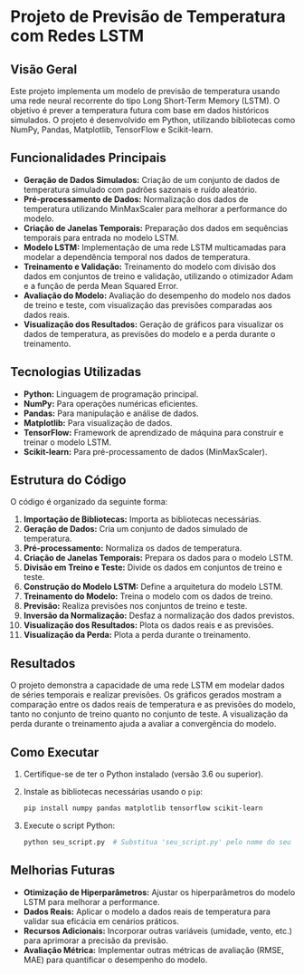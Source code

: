 # Projeto de Previsão de Temperatura com Redes LSTM

## Visão Geral

Este projeto implementa um modelo de previsão de temperatura usando uma rede neural recorrente do tipo Long Short-Term Memory (LSTM). O objetivo é prever a temperatura futura com base em dados históricos simulados. O projeto é desenvolvido em Python, utilizando bibliotecas como NumPy, Pandas, Matplotlib, TensorFlow e Scikit-learn.

## Funcionalidades Principais

* **Geração de Dados Simulados:** Criação de um conjunto de dados de temperatura simulado com padrões sazonais e ruído aleatório.
* **Pré-processamento de Dados:** Normalização dos dados de temperatura utilizando MinMaxScaler para melhorar a performance do modelo.
* **Criação de Janelas Temporais:** Preparação dos dados em sequências temporais para entrada no modelo LSTM.
* **Modelo LSTM:** Implementação de uma rede LSTM multicamadas para modelar a dependência temporal nos dados de temperatura.
* **Treinamento e Validação:** Treinamento do modelo com divisão dos dados em conjuntos de treino e validação, utilizando o otimizador Adam e a função de perda Mean Squared Error.
* **Avaliação do Modelo:** Avaliação do desempenho do modelo nos dados de treino e teste, com visualização das previsões comparadas aos dados reais.
* **Visualização dos Resultados:** Geração de gráficos para visualizar os dados de temperatura, as previsões do modelo e a perda durante o treinamento.

## Tecnologias Utilizadas

* **Python:** Linguagem de programação principal.
* **NumPy:** Para operações numéricas eficientes.
* **Pandas:** Para manipulação e análise de dados.
* **Matplotlib:** Para visualização de dados.
* **TensorFlow:** Framework de aprendizado de máquina para construir e treinar o modelo LSTM.
* **Scikit-learn:** Para pré-processamento de dados (MinMaxScaler).

## Estrutura do Código

O código é organizado da seguinte forma:

1.  **Importação de Bibliotecas:** Importa as bibliotecas necessárias.
2.  **Geração de Dados:** Cria um conjunto de dados simulado de temperatura.
3.  **Pré-processamento:** Normaliza os dados de temperatura.
4.  **Criação de Janelas Temporais:** Prepara os dados para o modelo LSTM.
5.  **Divisão em Treino e Teste:** Divide os dados em conjuntos de treino e teste.
6.  **Construção do Modelo LSTM:** Define a arquitetura do modelo LSTM.
7.  **Treinamento do Modelo:** Treina o modelo com os dados de treino.
8.  **Previsão:** Realiza previsões nos conjuntos de treino e teste.
9.  **Inversão da Normalização:** Desfaz a normalização dos dados previstos.
10. **Visualização dos Resultados:** Plota os dados reais e as previsões.
11. **Visualização da Perda:** Plota a perda durante o treinamento.

## Resultados

O projeto demonstra a capacidade de uma rede LSTM em modelar dados de séries temporais e realizar previsões. Os gráficos gerados mostram a comparação entre os dados reais de temperatura e as previsões do modelo, tanto no conjunto de treino quanto no conjunto de teste. A visualização da perda durante o treinamento ajuda a avaliar a convergência do modelo.

## Como Executar

1.  Certifique-se de ter o Python instalado (versão 3.6 ou superior).
2.  Instale as bibliotecas necessárias usando o `pip`:

    ```bash
    pip install numpy pandas matplotlib tensorflow scikit-learn
    ```

3.  Execute o script Python:

    ```bash
    python seu_script.py  # Substitua 'seu_script.py' pelo nome do seu arquivo
    ```

## Melhorias Futuras

* **Otimização de Hiperparâmetros:** Ajustar os hiperparâmetros do modelo LSTM para melhorar a performance.
* **Dados Reais:** Aplicar o modelo a dados reais de temperatura para validar sua eficácia em cenários práticos.
* **Recursos Adicionais:** Incorporar outras variáveis (umidade, vento, etc.) para aprimorar a precisão da previsão.
* **Avaliação Métrica:** Implementar outras métricas de avaliação (RMSE, MAE) para quantificar o desempenho do modelo.

